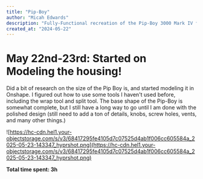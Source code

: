 ```yaml
---
title: "Pip-Boy"
author: "Micah Edwards"
description: "Fully-Functional recreation of the Pip-Boy 3000 Mark IV from Fallout 4"
created_at: "2024-05-22"
---
```


# May 22nd-23rd: Started on Modeling the housing!

Did a bit of research on the size of the Pip Boy is, and started modeling it in Onshape.
I figured out how to use some tools I haven't used before, including the wrap tool and split tool. The base shape of the Pip-Boy is somewhat complete, but I still have a long way to go until I am done with the polished design (still need to add a ton of details, knobs, screw holes, vents, and many other things.)

![https://hc-cdn.hel1.your-objectstorage.com/s/v3/68417295fe4105d7c07525d4ab1f006cc605584a_2025-05-23-143347_hyprshot.png](https://hc-cdn.hel1.your-objectstorage.com/s/v3/68417295fe4105d7c07525d4ab1f006cc605584a_2025-05-23-143347_hyprshot.png)

**Total time spent: 3h**
